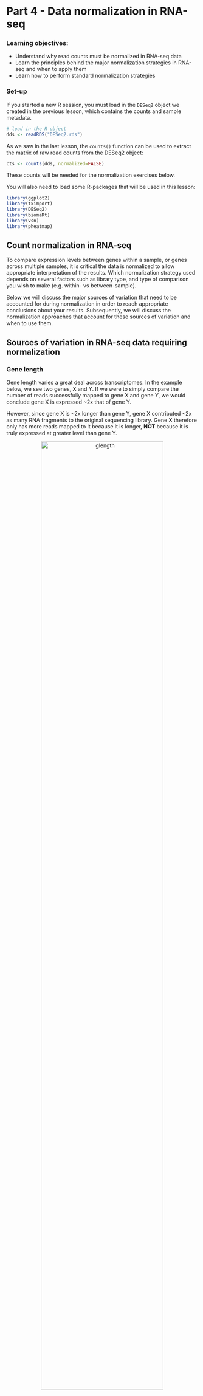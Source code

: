 # Part 4 - Data normalization in RNA-seq

### Learning objectives:
- Understand why read counts must be normalized in RNA-seq data
- Learn the principles behind the major normalization strategies in RNA-seq and when to apply them
- Learn how to perform standard normalization strategies

### Set-up

If you started a new R session, you must load in the `DESeq2` object we created in the previous lesson, which contains the counts and sample metadata.

```r
# load in the R object
dds <- readRDS("DESeq2.rds")
```

As we saw in the last lesson, the `counts()` function can be used to extract the matrix of raw read counts from the DESeq2 object:
```r
cts <- counts(dds, normalized=FALSE)
```

These counts will be needed for the normalization exercises below.

You will also need to load some R-packages that will be used in this lesson:
```r
library(ggplot2)
library(tximport)
library(DESeq2)
library(biomaRt)
library(vsn)
library(pheatmap)
```

## Count normalization in RNA-seq

To compare expression levels between genes within a sample, or genes across multiple samples, it is critical the data is normalized to allow appropriate interpretation of the results. Which normalization strategy used depends on several factors such as library type, and type of comparison you wish to make (e.g. within- vs between-sample).

Below we will discuss the major sources of variation that need to be accounted for during normalization in order to reach appropriate conclusions about your results. Subsequently, we will discuss the normalization approaches that account for these sources of variation and when to use them.

## Sources of variation in RNA-seq data requiring normalization

### Gene length

Gene length varies a great deal across transcriptomes.
In the example below, we see two genes, X and Y. If we were to simply compare the number of reads successfully mapped to gene X and gene Y, we would conclude gene X is expressed ~2x that of gene Y.

However, since gene X is ~2x longer than gene Y, gene X contributed ~2x as many RNA fragments to the original sequencing library. Gene X therefore only has more reads mapped to it because it is longer, **NOT** because it is truly expressed at greater level than gene Y.  

<p align="center">
<img src="../figures/gene_length.png" alt="glength"
	title="" width="80%" height="80%" />
</p>

To address gene length bias, we must normalize raw read counts in a way that accounts for the size of each gene. Once we do this for gene X & gene Y, we would conclude their gene expression levels are similar.

Normalization for gene length is critical when comparing between genes **within the same sample**, however when comparing expression of the same gene **across different samples**, correction for gene length is not as important since we assume the gene is of the same length in all samples.

NOTE: An exception to this rule is when comparing expression levels of different transcripts between samples, which may change in length.

### Library size/sequencing depth  

Although samples are pooled together at similar concentrations for sequencing, some samples end up being sequenced more than others, leading to slight differences in how many reads are produced for that sample, and therefore sequencing depth and size. Furthermore, if samples are sequenced on separate runs, their sequencing depths may be very different.

If we don't account for variation in sequencing depth, we might conclude some genes are expressed at greater levels in a sample that has simply been sequenced to a greater depth.  

<p align="center">
<img src="../figures/library_size.png" alt="lib-composition"
	title="" width="85%" height="85%" />
</p>

In the above example, sample 1 (left) is sequenced to twice the depth of sample 2 (right), with 30 million reads vs 15 million reads. None of the genes are truly differentially expressed between the samples, and all 3 genes have approximately twice as many reads as those in sample 1 simply due to the excess sequencing depth.

### Library composition

The presence of truly differentially expressed genes between samples causes the number of reads for other genes in those samples to be skewed. In the below example, gene Y is differentially expressed between the two samples, with much higher expression in sample 1. This means that fewer sequencing reagents are available in sample 1 for sequencing the other genes (X and Y) and they will achieve fewer reads than the same genes in sample 2, even if the samples are sequenced to the same depth.

<p align="center">
<img src="../figures/library_composition.png" alt="lib-size"
	title="" width="85%" height="85%" />
</p>

Such library composition effects must also be accounted for during normalization to avoid falsely interpreting compositional effects as true differential expression findings. If samples you wish to compare are **very** distinct in their gene expression profiles, such as comparing drug-treated samples vs untreated samples, compositional effects may be large, therefore effectively correcting for these effects becomes critical for appropriate interpretation.


## Normalization methods

Several normalization methods exist for RNA-seq data. Which method you use depends on the comparison you are trying to make (e.g. between or within samples), therefore it is important to understand how each is calculated and when to use it.

### Counts per million (CPM)

CPM is a simple normalization method that involves scaling the number of reads mapped to a feature by the total number of reads in a sample. This fraction is multiplied by 1 million in order to provide the number of reads per million mapped in the sample.

<p align="center">
<img src="../figures/cpm.png" alt="lib-composition"
	title="" width="65%" height="65%" />
</p>

Calculate CPM for our dataset:
```r
# look at the counts object
head(cts)

# write a function that will calculate CPM
cpm <- function(counts) {
	cpm <- c()
	for(i in 1:length(counts)){
		cpm[i] <- counts[i] / sum(counts) * 1e6
	}
	cpm
}

# apply function to the columns of raw counts data
# we start at the third column because the first two columns have the ensemble IDs and gene names
cts_cpm <- apply(cts[, 3:5], 2, cpm)
## NOTE: we are calculating tpm for first 3 samples only to save time..
# add gene info columns back in
cts_cpm <- cbind(cts[, c(1,2)], cts_cpm)

# write to file
write.csv(cts_cpm, file="cts_CPM.csv")
```

**NOTE:** CPM does **NOT** normalize for gene length, therefore cannot be used to compare expression between different genes in the same sample. An exception to this rule would be in the case of 3'-end RNA-seq datasets, which have no gene length bias, therefore CPM would be appropriate for comparing expression between genes in the same sample in such data.

### Transcripts per million (TPM)

TPM has become a common normalization approach for RNA-seq data. Reads mapped to a feature (gene) are first normalized by the length of the feature (in kilobases), then divided by the total number of length normalized reads in the sample. Like CPM, reads are scaled per million.

<p align="center">
<img src="../figures/tpm.png" alt="lib-composition"
	title="" width="50%" height="50%" />
</p>

Since TPM normalizes for both gene length and sequencing depth, TPM values can be used to compare expression levels of genes within a sample, as well as between samples. TPM is recommended instead of RPKM/FPKM, for reasons we will discuss below.

Calculate TPM from our raw read counts:
```r
# read in gene lengths matrix (pre made for you)
gene_lengths <- read.table("data/gene-lengths-grch38.tsv", sep="\t", stringsAsFactors=FALSE, header=TRUE)

# look at the lengths object
head(gene_lengths)

# write a function that will calculate TPM
tpm <- function(counts, lengths) {
	rate <- counts / lengths
	tpm <- c()
	for(i in 1:length(counts)){
		tpm[i] <- rate[i] / sum(rate) * 1e6
	}
	tpm
}

# apply function to the columns of raw counts data
cts_tpm <- apply(cts[, 3:5], 2, tpm, gene_lengths$length)
## NOTE: we are calculating tpm for first 3 samples only to save time..

# add gene info columns back in
cts_tpm <- cbind(cts[, c(1,2)], cts_tpm)

# write to file
write.csv(cts_tpm, file="cts_TPM.csv")
```

Now you have a separate expression file containing all the normalized count values, and can be used to compare gene expression between samples, as well as between genes within a sample.

You could use this matrix to plot TPM values for some genes of interest. For example, the manuscript associated with these data ([Himes *et al*, 2014, *PloS One*](https://journals.plos.org/plosone/article?id=10.1371/journal.pone.0099625)) identifies *DUSP1* as a differentially expressed gene in their study. Lets plot DUSP1 TPM values to see if we can confirm this observation.

NOTE: Since we only calculated TPM for a subset of samples above (to save time) the example below will first load the complete TPM normalized dataset.

Visualize *DUSP1* TPM expression levels:
```R
# read in file containing all TPM counts (pre-made for you)
cts_tpm_full <- read.csv("data/all_counts_TPM-full.csv")

# get expression values for DUSP1 row
DUSP1_tpm <- cts_tpm_full[cts_tpm_full$gene_name=="DUSP1",]

# remove gene info columns
DUSP1_tpm <- DUSP1_tpm[ ,c(4:ncol(DUSP1_tpm))]

# convert to a numeric vector
DUSP1 <- as.numeric(DUSP1_tpm[1,])

# generate barplot of gene expression across samples
ppi=300
png("DUSP1_tpm.png")
barplot(DUSP1,
	col="lightblue", ylab="TPM", xlab="sample",
	main = "DUSP1 expression", las = 1)
dev.off()
```

<p align="center">
<img src="../figures/DUSP1_tpm.png" alt="d1"
	title="" width="80%" height="80%" />
</p>

DUSP1 expression is clearly variable across the samples, suggesting differential expression across sample groups may exist (treated vs untreated). This can be tested statistically in a formal differential expression analysis (next workshop!).


### Reads/fragments per kilobase of exon per million mapped reads (RPKM/FPKM)

RPKM and FPKM have been used for many years as normalization strategies in RNA-seq experiments. RPKM/FPKM are calculated in a very similar way to TPM, however the order of operations is essentially reversed. For RPKM and FPKM, reads are first normalized for sequencing depth, then gene length.

<p align="center">
<img src="../figures/rpkm-fpkm.png" alt="lib-composition"
	title="" width="90%" height="85%" />
</p>

The difference between RPKM and FPKM is very simple: RPKM is used for single-end experiments, whereas FPKM is used in paired-end experiments. This is because in single-end experiments we only measure one end of the DNA fragments in our library, however in paired-end experiments we measure the same DNA molecule 2x (once from each end), therefore we only need to count that fragment once during normalization, despite having 2 reads for it.

Since our dataset is paired-end and we counted the number of fragments in the quantification step, we are calculating FPKM. Calculate FPKM from our raw read counts:
```r
# write a function that will calculate FPKM
fpkm <- function(counts, lengths) {
	rate <- counts / lengths
	fpkm <- c()
	for(i in 1:length(counts)){
		fpkm[i] <- rate[i] / sum(counts) * 1e9
	}
	fpkm
}

# apply function to the columns of raw counts data
cts_fpkm <- apply(cts[, 3:5], 2, fpkm, gene_lengths$length)
## NOTE: we are calculating fpkm for first 3 samples only to save time..

# add gene info columns back in
cts_fpkm <- cbind(cts[, c(1,2)], cts_fpkm)

# write to file
write.csv(cts_fpkm, file="cts_FPKM.csv")
```

Although the measures are calculated in a very similar way, the reversed order of the calculations has a profound effect on how the values calculated by each method can be interpreted. Consider the example below:


#### Raw counts:
**Gene** | **Sample 1** | **Sample 2**
-------|-------|-------
X (4kb) | 65 | 73	 
Y (3kb) | 20 | 25	 
Z (1kb) | 15 | 12
**Total** | **100** | **110**

Raw counts for 2 samples with slightly different read depths (100 vs 110) therefore normalization is required to compare gene expression levels.

#### RPKM:
**Gene** | **Sample 1** | **Sample 2**
-------|-------|-------
X (4kb) | 1.625 | 1.659	 
Y (3kb) | 0.667 | 0.758	 
Z (1kb) | 1.500 | 1.091  
**Total** | **3.792** | **3.508**

Note how the proportion of total RPKM values for any one given gene is different depending on the dataset, as the total RPKM values are not equal across all samples. Therefore, it is not straightforward to compare RPKM values for a single gene across samples.

#### TPM:
**Gene** | **Sample 1** | **Sample 2**
-------|-------|-------
X (4kb) | 4.286 | 4.730	 
Y (3kb) | 1.758 | 2.160	 
Z (1kb) | 3.956 | 3.110  
**Total** | **10** | **10**

Total TPM values across samples are equal, therefore the TPM values for each gene can be interpreted on the same scale between samples, making TPM values less susceptible to bias. TPM has now been suggested as a general replacement to RPKM and FPKM.  

Despite the benefits of interpretability achieved by TPM, limitations still exist, and TPM values (like RPKM/FPKM) are susceptible to misuse in some contexts, discussed further [in Zhao et al, 2020.](https://rnajournal.cshlp.org/content/early/2020/04/13/rna.074922.120). In particular, while TPM does normalize for library composition effects between samples, when composition effects become very large (such as when comparing between experimental groups in a differential expression experiment) TPM can suffer some biases.

To address these issues, more complex normalization algorithms have been developed that more completely address library composition issues when very large differences in gene expression exist between samples. These methods are generally used to normalized RNA-seq data in the context of a differential expression analysis. For example:
- *DESeq2's* median-of-ratios
- *EdgeR's* TMM method (Trimmed Mean of M-values)

-----



### Normalization for DE analysis: DESeq2 Median-of ratios

DESeq2 uses an algorithm referred to as the **median-of-ratios** method to correct for both **library size** AND **library composition**, allowing for comparisons to be made between expression levels for individual genes across samples.

This method is performed in two main steps:
1. Calculate sample-specific size factors that are used to normalize each sample
2. Normalize raw read counts for each sample using sample-specific size factors.

The figure below provides an example of how these steps are performed to normalize a matrix of raw counts.

<p align="center">
<img src="../figures/deseq2-norm.png" alt="lib-composition"
	title="" width="90%" height="90%" />
</p>

The method relies on the assumption that most genes **are not** differentially expressed, and those genes that **are** differentially expressed will not dramatically affect the median ratio values, making the size factors an appropriate normalization factor for each sample. If you expect this assumption to be violated, you should consider using a different method.

Fortunately, DESeq2 provides the function `estimateSizeFactors()` to apply this method for us, accepting a `DESeqDataset` object as input to the function.

```r
dds <- estimateSizeFactors(dds)
```

> Note: [This video](https://www.youtube.com/watch?v=UFB993xufUU) from
StatQuest provides an excellent summary of the steps performed by
`estimateSizeFactors()` in order to calculate these size factors.

Size factors are usually close to 1, and presence of outliers could suggest violation of assumptions required to use the median of ratios method. It is therefore helpful to check the distribution of size factors in our dataset.

```r
# extract size factors
sizeFactors(dds)

# plot histogram
hist(sizeFactors(dds),
		 breaks=6, col = "cornflowerblue",
     xlab="Size factors", ylab="No. of samples",
     main= "Size factor distribution over samples")
```

After we have calculated the size factors, we can use the `counts()` function, with `normalized` set to `TRUE`), to return the matrix of counts where each column (each library/sample) have been divided by the size factors.

```r
# calculate normalized counts
counts_norm <- counts(dds, normalized=TRUE)

# print top rows
head(counts_norm)
```

Comparing the normalized to the raw counts, we can clearly see they are different.

```r
head(counts(dds, normalized=FALSE))
```

We can use this table of normalized read counts to compare values for individual genes across samples. We might want to use this to (sanity) check the expression of a few genes of interest, before we actually do any statistical modeling.

Let's do this with the *DUSP1* gene that we used above.
```r
# lets make a function to generate a quick plot of the normalized counts
gene_plot <- function(ENSG, gene_symbol){
	# save the normalized counts in a dataframe
	cnts <- counts(dds, normalized=TRUE)
	colnames(cnts) <- colData(dds)$SRR

	# extract the counts for specified ENSG ID and add sample group data
	df1 <- data.frame(log2(cnts[ENSG,]), colData(dds)$tx.group)
	colnames(df1) <- c(paste0("log2_gene"), "sample_group")

	# use ggplot2 to make a plot of counts vs sample group
	p1<- ggplot(df1, aes(sample_group, log2_gene)) +
	      geom_jitter(aes(color = sample_group)) +
	      ggtitle(paste0(gene_symbol), " - Log2 Normalized counts")

	# print the plot
	print(p1)
}

# now apply the function to print a plot for a specified gene
gene_plot(ENSG = "ENSG00000120129", gene_symbol = "DUSP1")
```

<p align="center">
<img src="../figures/dusp1-counts-de.png" alt=""
	title="" width="75%" height="85%" />
</p>

DUSP1 expression is consistently higher in the DEX samples than the untreated, suggesting this gene is differentially expressed, validating prior knowledge and giving us confidence that our experiment worked and sample labels are all correct.

In a later lesson, we will discuss how the size factors calculated for count normalization with DESeq2 are used in formal statistical tests of differential expression.

--------
**Important note:** DESeq2 normalized read counts are NOT normalized for gene length, so cannot be used to compare expression levels *between genes within the same sample*.

For such comparisons between genes, we need to use measures such as:  
- *Transcripts per million (TPM)*  
- *Fragments per kilobase million (FPKM)*  
- *Reads per kilobase million (RPKM)*

--------

## Summary

The below table summarizes the normalization methods described above. It is important to learn when it is appropriate to apply each one to your dataset based on the comparisons you are trying to make.

**Method** | **Name** | **Accounts for** | **Appropriate comparisons**
-------|-------|-------|-------
CPM | Counts per million | Depth	 | - Between-sample<br>- Within experimental group
TPM | Transcripts per million | Depth & feature length | - Between- and within-sample<br>- Within experimental group
RPKM/FPKM | Reads/fragments per kilobase<br>of exon per million | Depth & feature length | - Within-sample<br>
DESeq2 | median-of-ratios | library size and composition | - Between-sample

[This video](https://www.rna-seqblog.com/rpkm-fpkm-and-tpm-clearly-explained/) provides an excellent explanation of *RPKM*, *FPKM*, & *TPM*, and explains why it is better to use TPM if you need to correct for
library size AND gene length.
